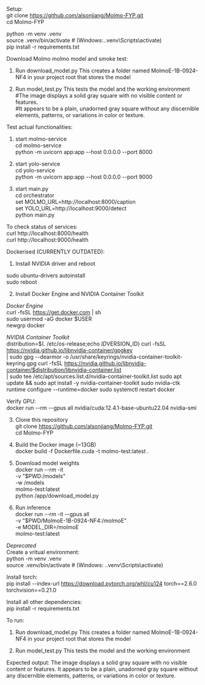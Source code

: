Setup:  
git clone https://github.com/alsonjiang/Molmo-FYP.git   
cd Molmo-FYP  
  
python -m venv .venv    
source .venv/bin/activate  # (Windows:.\.venv\Scripts\activate)  
pip install -r requirements.txt  
  
  
Download Molmo molmo model and smoke test:   
1. Run download_model.py
This creates a folder named MolmoE-1B-0924-NF4 in your project root that stores the model
  
2. Run model_test.py 
This tests the model and the working environment  
#The image displays a solid gray square with no visible content or features.   
#It appears to be a plain, unadorned gray square without any discernible elements, patterns, or variations in color or texture.  
  
  
Test actual functionalities:  
1. start molmo-service  
cd molmo-service  
python -m uvicorn app:app --host 0.0.0.0 --port 8000  

2. start yolo-service  
cd yolo-service  
python -m uvicorn app:app --host 0.0.0.0 --port 9000  

3. start main.py   
cd orchestrator  
set MOLMO_URL=http://localhost:8000/caption  
set YOLO_URL=http://localhost:9000/detect  
python main.py

To check status of services:  
curl http://localhost:8000/health  
curl http://localhost:9000/health



Dockerised (CURRENTLY OUTDATED):  
1. Install NVIDIA driver and reboot
    
  sudo ubuntu-drivers autoinstall  
  sudo reboot  
  
2. Install Docker Engine and NVIDIA Container Toolkit  
  
  *Docker Engine*   
  curl -fsSL https://get.docker.com | sh  
  sudo usermod -aG docker $USER  
  newgrp docker  
  
  *NVIDIA Container Toolkit*  
  distribution=$(. /etc/os-release;echo $ID$VERSION_ID)
  curl -fsSL https://nvidia.github.io/libnvidia-container/gpgkey \
    | sudo gpg --dearmor -o /usr/share/keyrings/nvidia-container-toolkit-keyring.gpg
  curl -fsSL https://nvidia.github.io/libnvidia-container/$distribution/libnvidia-container.list \
    | sudo tee /etc/apt/sources.list.d/nvidia-container-toolkit.list 
  sudo apt update && sudo apt install -y nvidia-container-toolkit 
  sudo nvidia-ctk runtime configure --runtime=docker 
  sudo systemctl restart docker 
 
Verify GPU:  
docker run --rm --gpus all nvidia/cuda:12.4.1-base-ubuntu22.04 nvidia-smi 
 
3. Clone this repository  
git clone https://github.com/alsonjiang/Molmo-FYP.git  
cd Molmo-FYP 
 
4. Build the Docker image (~13GB)  
docker build -f Dockerfile.cuda -t molmo-test:latest . 
 
5. Download model weights   
docker run --rm -it \
  -v "$PWD:/models" \
  -w /models \
  molmo-test:latest \
  python /app/download_model.py
 
6. Run inference   
docker run --rm -it --gpus all \
  -v "$PWD/MolmoE-1B-0924-NF4:/molmoE" \
  -e MODEL_DIR=/molmoE \
  molmo-test:latest



*Deprecated*   
Create a vritual environment:  
python -m venv .venv  
source .venv/bin/activate  # (Windows: .\.venv\Scripts\activate)  

Install torch:  
pip install --index-url https://download.pytorch.org/whl/cu124 torch==2.6.0 torchvision==0.21.0  

Install all other dependencies:  
pip install -r requirements.txt  

To run:  

1. Run download_model.py
This creates a folder named MolmoE-1B-0924-NF4 in your project root that stores the model

2. Run model_test.py 
This tests the model and the working environment

Expected output:
The image displays a solid gray square with no visible content or features. 
It appears to be a plain, unadorned gray square without any discernible elements, patterns, or variations in color or texture.

